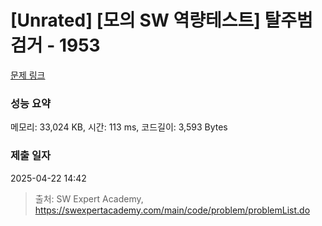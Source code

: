 # [Unrated] [모의 SW 역량테스트] 탈주범 검거 - 1953 

[문제 링크](https://swexpertacademy.com/main/code/problem/problemDetail.do?contestProbId=AV5PpLlKAQ4DFAUq) 

### 성능 요약

메모리: 33,024 KB, 시간: 113 ms, 코드길이: 3,593 Bytes

### 제출 일자

2025-04-22 14:42



> 출처: SW Expert Academy, https://swexpertacademy.com/main/code/problem/problemList.do